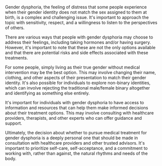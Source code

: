 Gender dysphoria, the feeling of distress that some people experience when their gender identity does not match the sex assigned to them at birth, is a complex and challenging issue. It's important to approach the topic with sensitivity, respect, and a willingness to listen to the perspectives of others.

There are various ways that people with gender dysphoria may choose to address their feelings, including taking hormones and/or having surgery. However, it's important to note that these are not the only options available and that there are potential risks and side effects associated with these treatments.

For some people, simply living as their true gender without medical intervention may be the best option. This may involve changing their name, clothing, and other aspects of their presentation to match their gender identity. It's also possible for individuals to explore non-binary identities, which can involve rejecting the traditional male/female binary altogether and identifying as something else entirely.

It's important for individuals with gender dysphoria to have access to information and resources that can help them make informed decisions about their treatment options. This may involve consulting with healthcare providers, therapists, and other experts who can offer guidance and support.

Ultimately, the decision about whether to pursue medical treatment for gender dysphoria is a deeply personal one that should be made in consultation with healthcare providers and other trusted advisors. It's important to prioritize self-care, self-acceptance, and a commitment to working with, rather than against, the natural rhythms and needs of the body.
